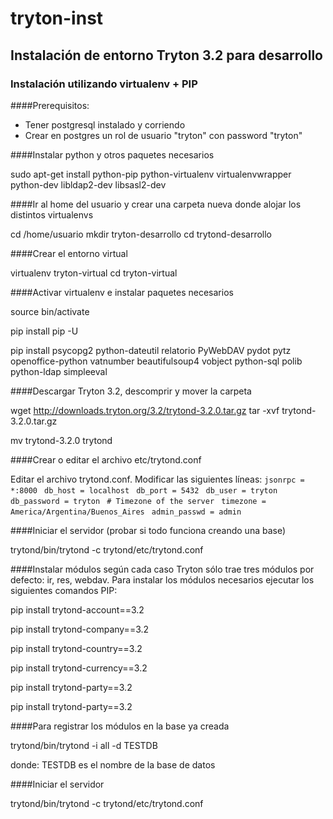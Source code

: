 tryton-inst
===========

##  Instalación de entorno Tryton 3.2 para desarrollo
###  Instalación utilizando virtualenv + PIP

####Prerequisitos: 
- Tener postgresql instalado y corriendo 
- Crear en postgres un rol de usuario "tryton" con password "tryton"

####Instalar python y otros paquetes necesarios 

sudo apt-get install python-pip python-virtualenv virtualenvwrapper python-dev libldap2-dev libsasl2-dev


####Ir al home del usuario y crear una carpeta nueva donde alojar los distintos virtualenvs 

cd /home/usuario
mkdir tryton-desarrollo
cd trytond-desarrollo


####Crear el entorno virtual

virtualenv tryton-virtual
cd tryton-virtual


####Activar virtualenv e instalar paquetes necesarios

source bin/activate

pip install pip -U

pip install psycopg2 python-dateutil relatorio PyWebDAV pydot pytz openoffice-python vatnumber beautifulsoup4 vobject python-sql polib python-ldap simpleeval


####Descargar Tryton 3.2, descomprir y mover la carpeta

wget http://downloads.tryton.org/3.2/trytond-3.2.0.tar.gz
tar -xvf trytond-3.2.0.tar.gz

mv trytond-3.2.0 trytond
 
 
####Crear o editar el archivo etc/trytond.conf

Editar el archivo trytond.conf. Modificar las siguientes líneas:
 `jsonrpc = *:8000 `
 `db_host = localhost `
 `db_port = 5432 `
 `db_user = tryton `
 `db_password = tryton `
 `# Timezone of the server `
 `timezone = America/Argentina/Buenos_Aires `
 `admin_passwd = admin `


####Iniciar el servidor (probar si todo funciona creando una base)

trytond/bin/trytond -c trytond/etc/trytond.conf


####Instalar módulos según cada caso
Tryton sólo trae tres módulos por defecto: ir, res, webdav.
Para instalar los módulos necesarios ejecutar los siguientes comandos PIP:

pip install trytond-account==3.2

pip install trytond-company==3.2

pip install trytond-country==3.2

pip install trytond-currency==3.2

pip install trytond-party==3.2

pip install trytond-party==3.2


####Para registrar los módulos en la base ya creada

trytond/bin/trytond -i all -d TESTDB

donde: TESTDB es el nombre de la base de datos


####Iniciar el servidor

trytond/bin/trytond -c trytond/etc/trytond.conf



